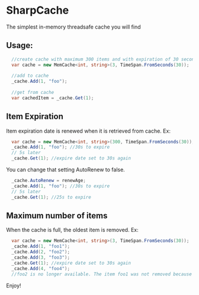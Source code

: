 # SharpCache
The simplest in-memory threadsafe cache you will find

## Usage:

```cs
  //create cache with maximum 300 items and with expiration of 30 seconds
  var cache = new MemCache<int, string>(3, TimeSpan.FromSeconds(30));
  
  //add to cache
  _cache.Add(1, "foo");
  
  //get from cache
  var cachedItem = _cache.Get(1);
```

## Item Expiration

Item expiration date is renewed when it is retrieved from cache.
Ex:
```cs
  var cache = new MemCache<int, string>(300, TimeSpan.FromSeconds(30));
  _cache.Add(1, "foo"); //30s to expire
  // 5s later
  _cache.Get(1); //expire date set to 30s again
```

You can change that setting AutoRenew to false.
```cs
  _cache.AutoRenew = renewAge;
  _cache.Add(1, "foo"); //30s to expire
  // 5s later
  _cache.Get(1); //25s to expire
```

## Maximum number of items

When the cache is full, the oldest item is removed.
Ex:
```cs
  var cache = new MemCache<int, string>(3, TimeSpan.FromSeconds(30));
  _cache.Add(1, "foo1");
  _cache.Add(2, "foo2");
  _cache.Add(3, "foo3");
  _cache.Get(1); //expire date set to 30s again
  _cache.Add(4, "foo4");
  //foo2 is no longer available. The item foo1 was not removed because its expiration date was renewed
```
Enjoy!
